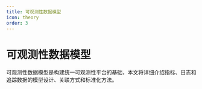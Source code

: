 ```yaml
---
title: 可观测性数据模型
icon: theory
order: 3
---
```


# 可观测性数据模型

可观测性数据模型是构建统一可观测性平台的基础，本文将详细介绍指标、日志和追踪数据的模型设计、关联方式和标准化方法。
